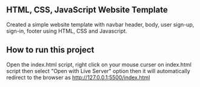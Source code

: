 
## HTML, CSS, JavaScript Website Template

Created a simple website template with navbar header, body, user sign-up, sign-in, footer using HTML, CSS and Javascript.

## How to run this project

Open the index.html script, right click on your mouse curser on index.html script then select "Open with Live Server" option then it will automatically redirect to the browser as http://127.0.0.1:5500/index.html
